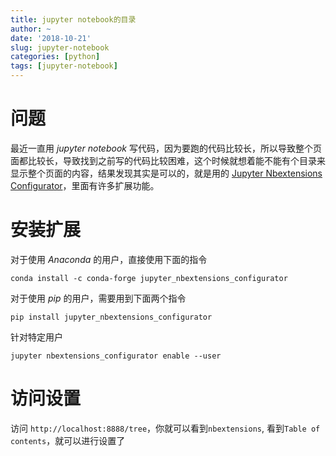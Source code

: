 ```yaml
---
title: jupyter notebook的目录
author: ~
date: '2018-10-21'
slug: jupyter-notebook
categories: [python]
tags: [jupyter-notebook]
---
```

# 问题
最近一直用 *jupyter notebook* 写代码，因为要跑的代码比较长，所以导致整个页面都比较长，导致找到之前写的代码比较困难，这个时候就想着能不能有个目录来显示整个页面的内容，结果发现其实是可以的，就是用的 [Jupyter Nbextensions Configurator](https://github.com/Jupyter-contrib/jupyter_nbextensions_configurator)，里面有许多扩展功能。

# 安装扩展
对于使用 *Anaconda* 的用户，直接使用下面的指令

```
conda install -c conda-forge jupyter_nbextensions_configurator
```

对于使用 *pip* 的用户，需要用到下面两个指令
```
pip install jupyter_nbextensions_configurator
```

针对特定用户

```
jupyter nbextensions_configurator enable --user
```

# 访问设置
访问 `http://localhost:8888/tree`，你就可以看到`nbextensions`, 看到`Table of contents`，就可以进行设置了